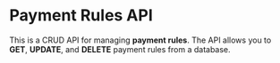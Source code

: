# Payment Rules API

This is a CRUD API for managing **payment rules**. The API allows you to **GET**, **UPDATE**, and **DELETE** payment rules from a database.
